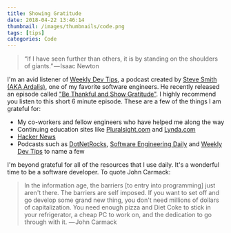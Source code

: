 ```yaml
---
title: Showing Gratitude
date: 2018-04-22 13:46:14
thumbnail: /images/thumbnails/code.png
tags: [tips]
categories: Code
---
```

> “If I have seen further than others, it is by standing on the shoulders of giants.” — Isaac Newton

I'm an avid listener of [Weekly Dev Tips](http://www.weeklydevtips.com), a podcast created by [Steve Smith (AKA Ardalis)](http://ardalis.com), one of my favorite software engineers. He recently released an episode called ["Be Thankful and Show Gratitude"](http://www.weeklydevtips.com/013). I highly recommend you listen to this short 6 minute episode. These are a few of the things I am grateful for:

* My co-workers and fellow engineers who have helped me along the way
* Continuing education sites like [Pluralsight.com](http://www.pluralsight.com) and [Lynda.com](http://www.lynda.com)
* [Hacker News](https://news.ycombinator.com/)
* Podcasts such as [DotNetRocks](http://www.dotnetrocks.com), [Software Engineering Daily](http://www.softwareengineeringdaily.com) and [Weekly Dev Tips](http://www.weeklydevtips.com) to name a few

I'm beyond grateful for all of the resources that I use daily. It's a wonderful time to be a software developer. To quote John Carmack:

> In the information age, the barriers [to entry into programming] just aren't there. The barriers are self imposed. If you want to set off and go develop some grand new thing, you don't need millions of dollars of capitalization. You need enough pizza and Diet Coke to stick in your refrigerator, a cheap PC to work on, and the dedication to go through with it. — John Carmack